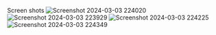 Screen shots
![Screenshot 2024-03-03 224020](https://github.com/Ritheshdev/sawmill-services/assets/130730865/f696b3c8-bb95-4f1d-b15b-187a2a5fab15)
![Screenshot 2024-03-03 223929](https://github.com/Ritheshdev/sawmill-services/assets/130730865/be02de07-c1fa-4b15-91e6-e418f1edf459)
![Screenshot 2024-03-03 224225](https://github.com/Ritheshdev/sawmill-services/assets/130730865/4ef5f434-3f89-43ba-8188-304a4335d69f)
![Screenshot 2024-03-03 224349](https://github.com/Ritheshdev/sawmill-services/assets/130730865/9d7d4102-526e-4bb5-832c-40d9994573c3)

